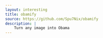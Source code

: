 ```yaml
---
layout: interesting
title: obamify
source: https://github.com/Spu7Nix/obamify
description: |
    Turn any image into Obama
---
```

